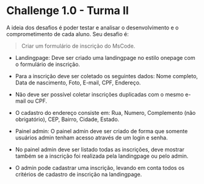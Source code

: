 # Challenge 1.0 - Turma II

A ideia dos desafios é poder testar e analisar o desenvolvimento e o comprometimento de cada aluno. Seu desafio é:

> Criar um formulário de inscrição do MsCode.

-    Landingpage: Deve ser criado uma landingpage no estilo onepage com o formulário de inscrição.
    
-   Para a inscrição deve ser coletado os seguintes dados: Nome completo, Data de nascimento, Foto, E-mail, CPF, Endereço.
    
-   Não deve ser possível coletar inscrições duplicadas com o mesmo e-mail ou CPF.
    
-   O cadastro do endereço consiste em: Rua, Numero, Complemento (não obrigatório), CEP, Bairro, Cidade, Estado.
    
-   Painel admin: O painel admin deve ser criado de forma que somente usuários admin tenham acesso através de um login e senha.
    
-   No painel admin deve ser listado todas as inscrições, deve mostrar também se a inscrição foi realizada pela landingpage ou pelo admin.
    
-   O admin pode cadastrar uma inscrição, levando em conta todos os critérios de cadastro de inscrição na landingpage.
